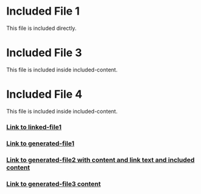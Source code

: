 # Included File 1
This file is included directly.


# Included File 3
This file is included inside included-content.


# Included File 4
This file is included inside included-content.


### [Link to linked-file1](../sections/demo/linked-file1_en.md)

### [Link to generated-file1](../generated/sections/demo/generated-file1_en.md)

### [Link to generated-file2 with content and link text and included content](../generated/sections/demo/inside/generated-file2_en.md)

### [Link to generated-file3 content](../generated/sections/demo/inside/generated-file3_en.md)

